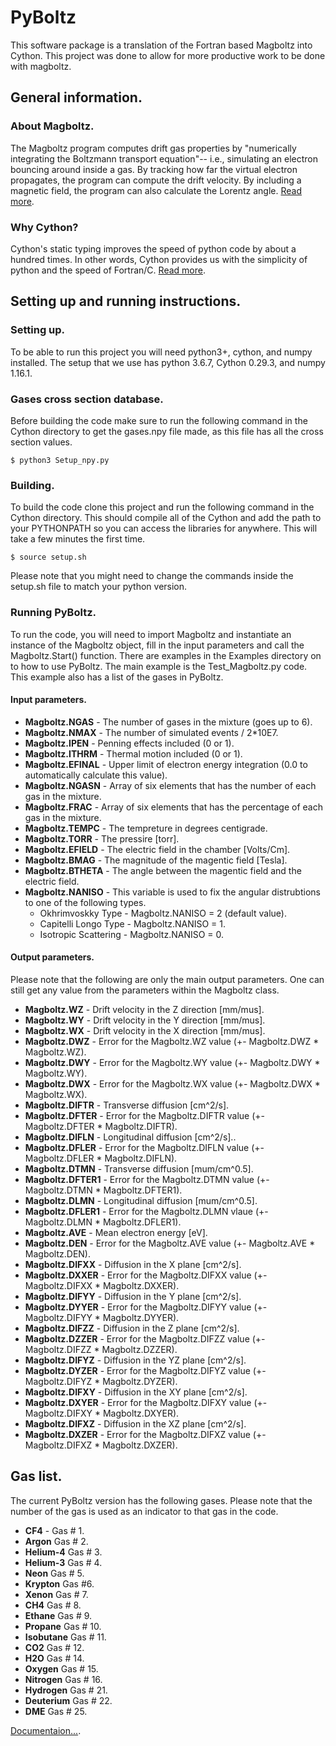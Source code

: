 # PyBoltz
This software package is a translation of the Fortran based Magboltz into Cython. This project was done to allow for more productive work to be done with magboltz.

## General information.

### About Magboltz.
The Magboltz program computes drift gas properties by "numerically integrating the Boltzmann transport equation"-- i.e., simulating an electron bouncing around inside a gas. By tracking how far the virtual electron propagates, the program can compute the drift velocity. By including a magnetic field, the program can also calculate the Lorentz angle. [Read more](http://cyclo.mit.edu/drift/www/aboutMagboltz.html).

### Why Cython?
Cython's static typing improves the speed of python code by about a hundred times. In other words, Cython provides us with the simplicity of python and the speed of Fortran/C. [Read more](https://cython.org/).

## Setting up and running instructions. 

### Setting up.
To be able to run this project you will need python3+, cython, and numpy installed. The setup that we use has python 3.6.7, Cython 0.29.3, and numpy 1.16.1. 

### Gases cross section database.
Before building the code make sure to run the following command in the Cython directory to get the gases.npy file made, as this file has all the cross section values.
```
$ python3 Setup_npy.py
```

### Building.
To build the code clone this project and run the following command in the Cython directory. This should compile all of the Cython and add the path to your PYTHONPATH so you can access the libraries for anywhere. This will take a few minutes the first time.
```
$ source setup.sh
```

Please note that you might need to change the commands inside the setup.sh file to match your python version.

### Running PyBoltz.
To run the code, you will need to import Magboltz and instantiate an instance of the Magboltz object, fill in the input parameters and call the Magboltz.Start() function. There are examples in the Examples directory on to how to use PyBoltz. The main example is the Test_Magboltz.py code. This example also has a list of the gases in PyBoltz.

#### Input parameters.
* **Magboltz.NGAS** - The number of gases in the mixture (goes up to 6).
* **Magboltz.NMAX** - The number of simulated events / 2*10E7.
* **Magboltz.IPEN** - Penning effects included (0 or 1).
* **Magboltz.ITHRM** - Thermal motion included (0 or 1).
* **Magboltz.EFINAL** - Upper limit of electron energy integration (0.0 to automatically calculate this value).
* **Magboltz.NGASN** - Array of six elements that has the number of each gas in the mixture.
* **Magboltz.FRAC** - Array of six elements that has the percentage of each gas in the mixture.
* **Magboltz.TEMPC** - The tempreture in degrees centigrade.
* **Magboltz.TORR** - The pressire \[torr\].
* **Magboltz.EFIELD** - The electric field in the chamber \[Volts/Cm\].
* **Magboltz.BMAG** - The magnitude of the magentic field \[Tesla\].
* **Magboltz.BTHETA** - The angle between the magentic field and the electric field. 
* **Magboltz.NANISO** - This variable is used to fix the angular distrubtions to one of the following types. 
  - Okhrimvoskky Type - Magboltz.NANISO = 2 (default value).
  - Capitelli Longo Type - Magboltz.NANISO = 1.
  - Isotropic Scattering - Magboltz.NANISO = 0.
  
#### Output parameters.
Please note that the following are only the main output parameters. One can still get any value from the parameters within the Magboltz class.

* **Magboltz.WZ** - Drift velocity in the Z direction \[mm/mus\].
* **Magboltz.WY** - Drift velocity in the Y direction \[mm/mus\].
* **Magboltz.WX** - Drift velocity in the X direction \[mm/mus\].
* **Magboltz.DWZ** - Error for the Magboltz.WZ value (+- Magboltz.DWZ * Magboltz.WZ).
* **Magboltz.DWY** - Error for the Magboltz.WY value (+- Magboltz.DWY * Magboltz.WY).
* **Magboltz.DWX** - Error for the Magboltz.WX value (+- Magboltz.DWX * Magboltz.WX).
* **Magboltz.DIFTR** - Transverse diffusion \[cm^2/s\].
* **Magboltz.DFTER** - Error for the Magboltz.DIFTR value (+- Magboltz.DFTER * Magboltz.DIFTR).
* **Magboltz.DIFLN** - Longitudinal diffusion \[cm^2/s\]..
* **Magboltz.DFLER** - Error for the Magboltz.DIFLN value (+- Magboltz.DFLER * Magboltz.DIFLN).
* **Magboltz.DTMN** - Transverse diffusion \[mum/cm^0.5\].
* **Magboltz.DFTER1** - Error for the Magboltz.DTMN value (+- Magboltz.DTMN * Magboltz.DFTER1).
* **Magboltz.DLMN** - Longitudinal diffusion \[mum/cm^0.5\].
* **Magboltz.DFLER1** - Error for the Magboltz.DLMN vlaue (+- Magboltz.DLMN * Magboltz.DFLER1).
* **Magboltz.AVE** - Mean electron energy \[eV\].
* **Magboltz.DEN** - Error for the Magboltz.AVE value (+- Magboltz.AVE * Magboltz.DEN).
* **Magboltz.DIFXX** - Diffusion in the X plane \[cm^2/s\].
* **Magboltz.DXXER** - Error for the Magboltz.DIFXX value (+- Magboltz.DIFXX * Magboltz.DXXER).
* **Magboltz.DIFYY** - Diffusion in the Y plane \[cm^2/s\].
* **Magboltz.DYYER** - Error for the Magboltz.DIFYY value (+- Magboltz.DIFYY * Magboltz.DYYER).
* **Magboltz.DIFZZ** - Diffusion in the Z plane \[cm^2/s\].
* **Magboltz.DZZER** - Error for the Magboltz.DIFZZ value (+- Magboltz.DIFZZ * Magboltz.DZZER).
* **Magboltz.DIFYZ** - Diffusion in the YZ plane \[cm^2/s\].
* **Magboltz.DYZER** - Error for the Magboltz.DIFYZ value (+- Magboltz.DIFYZ * Magboltz.DYZER).
* **Magboltz.DIFXY** - Diffusion in the XY plane \[cm^2/s\].
* **Magboltz.DXYER** - Error for the Magboltz.DIFXY value (+- Magboltz.DIFXY * Magboltz.DXYER).
* **Magboltz.DIFXZ** - Diffusion in the XZ plane \[cm^2/s\].
* **Magboltz.DXZER** - Error for the Magboltz.DIFXZ value (+- Magboltz.DIFXZ * Magboltz.DXZER).

## Gas list.
The current PyBoltz version has the following gases. Please note that the number of the gas is used as an indicator to that gas in the code. 

* **CF4** - Gas # 1.
* **Argon** Gas # 2.
* **Helium-4** Gas # 3.
* **Helium-3** Gas # 4.
* **Neon** Gas # 5.
* **Krypton** Gas #6.
* **Xenon** Gas # 7.
* **CH4** Gas # 8.
* **Ethane** Gas # 9.
* **Propane** Gas # 10.
* **Isobutane** Gas # 11.
* **CO2** Gas # 12.
* **H2O** Gas # 14.
* **Oxygen** Gas # 15.
* **Nitrogen** Gas # 16.
* **Hydrogen** Gas # 21.
* **Deuterium** Gas # 22.
* **DME** Gas # 25.


[Documentaion...](https://uta-rest.github.io/PyBoltz-Documentation/html/).
